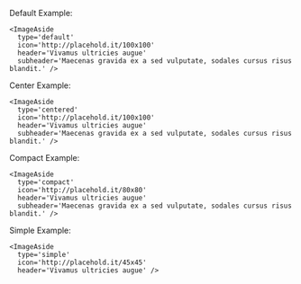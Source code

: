Default Example:

    <ImageAside
      type='default'
      icon='http://placehold.it/100x100'
      header='Vivamus ultricies augue'
      subheader='Maecenas gravida ex a sed vulputate, sodales cursus risus blandit.' />

Center Example:

    <ImageAside
      type='centered'
      icon='http://placehold.it/100x100'
      header='Vivamus ultricies augue'
      subheader='Maecenas gravida ex a sed vulputate, sodales cursus risus blandit.' />

Compact Example:

    <ImageAside
      type='compact'
      icon='http://placehold.it/80x80'
      header='Vivamus ultricies augue'
      subheader='Maecenas gravida ex a sed vulputate, sodales cursus risus blandit.' />


Simple Example:

    <ImageAside
      type='simple'
      icon='http://placehold.it/45x45'
      header='Vivamus ultricies augue' />
